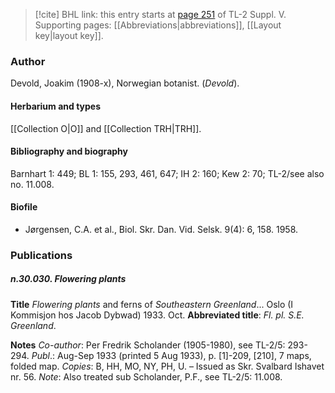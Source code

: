 > [!cite] BHL link: this entry starts at [page 251](https://www.biodiversitylibrary.org/item/103833#page/263/mode/1up) of TL-2 Suppl. V.
> Supporting pages: [[Abbreviations|abbreviations]], [[Layout key|layout key]].

### Author

Devold, Joakim (1908-x), Norwegian botanist. (*Devold*).

#### Herbarium and types

[[Collection O|O]] and [[Collection TRH|TRH]].

#### Bibliography and biography

Barnhart 1: 449; BL 1: 155, 293, 461, 647; IH 2: 160; Kew 2: 70; TL-2/see also no. 11.008.

#### Biofile

- Jørgensen, C.A. et al., Biol. Skr. Dan. Vid. Selsk. 9(4): 6, 158. 1958.

### Publications

##### n.30.030. Flowering plants

**Title**
*Flowering plants* and ferns of *Southeastern Greenland*... Oslo (I Kommisjon hos Jacob Dybwad) 1933. Oct.
**Abbreviated title**: *Fl. pl. S.E. Greenland*.

**Notes**
*Co-author*: Per Fredrik Scholander (1905-1980), see TL-2/5: 293-294.
*Publ*.: Aug-Sep 1933 (printed 5 Aug 1933), p. \[1\]-209, \[210\], 7 maps, folded map. *Copies*: B, HH, MO, NY, PH, U. – Issued as Skr. Svalbard Ishavet nr. 56.
*Note*: Also treated sub Scholander, P.F., see TL-2/5: 11.008.

